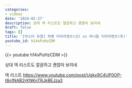 ```yaml
---
categories:
- videos
date: '2024-02-27'
description: 상대 덱 리스트도 깔끔하고 괜찮아 보이네
draft: false
tags: []
title: '[마스터 듀얼] 파병 티아라멘츠(선) vs 마나둠 티아라멘츠(후)'
youtube_id: h14xPuHzCDM
---
```



{{< youtube h14xPuHzCDM >}}

상대 덱 리스트도 깔끔하고 괜찮아 보이네

덱 리스트
https://www.youtube.com/post/Ugkx9C4UP0OP-t8o1NAB2rKNKnTRJkBEJza3